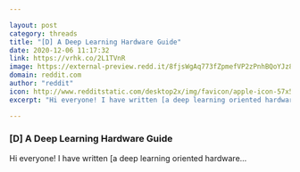 ```yaml
---

layout: post
category: threads
title: "[D] A Deep Learning Hardware Guide"
date: 2020-12-06 11:17:32
link: https://vrhk.co/2L1TVnR
image: https://external-preview.redd.it/8fjsWgAq773fZpmefVP2zPnhBQoYJz8qm4uIc_UIt08.jpg?width=1200&height=628.272251309&auto=webp&crop=1200:628.272251309,smart&s=62d3ff23eb406106f1cc99e5117e9ecc62650aa1
domain: reddit.com
author: "reddit"
icon: http://www.redditstatic.com/desktop2x/img/favicon/apple-icon-57x57.png
excerpt: "Hi everyone! I have written [a deep learning oriented hardware..."

---
```


### [D] A Deep Learning Hardware Guide

Hi everyone! I have written [a deep learning oriented hardware...